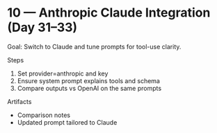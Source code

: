# 10 — Anthropic Claude Integration (Day 31–33)

Goal: Switch to Claude and tune prompts for tool-use clarity.

Steps
1) Set provider=anthropic and key
2) Ensure system prompt explains tools and schema
3) Compare outputs vs OpenAI on the same prompts

Artifacts
- Comparison notes
- Updated prompt tailored to Claude
